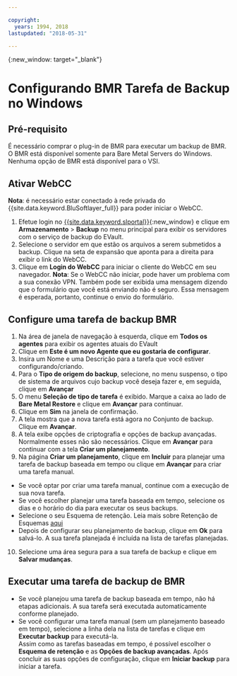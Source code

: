 ```yaml
---

copyright:
  years: 1994, 2018
lastupdated: "2018-05-31"

---
```

{:new_window: target="_blank"}

# Configurando BMR Tarefa de Backup no Windows

## Pré-requisito

É necessário comprar o plug-in de BMR para executar um backup de BMR. O BMR está disponível somente para
Bare Metal Servers do Windows. Nenhuma opção de BMR está disponível para o VSI.

## Ativar WebCC
**Nota**: é necessário estar conectado à rede privada do
{{site.data.keyword.BluSoftlayer_full}} para poder iniciar o WebCC.
1. Efetue login no [{{site.data.keyword.slportal}}](https://control.softlayer.com/){:new_window} e clique em **Armazenamento** > **Backup** no menu principal para exibir os servidores com o serviço de backup do EVault. 
2. Selecione o servidor em que estão os arquivos a serem submetidos a backup. Clique na seta de expansão que aponta para a direita para exibir o link do WebCC.
4. Clique em **Login do WebCC** para iniciar o cliente do WebCC em seu navegador.
  **Nota**: Se o WebCC não iniciar, pode haver um problema com a sua conexão VPN. Também
pode ser exibida uma mensagem dizendo que o formulário que você está enviando não é seguro. Essa mensagem é
esperada, portanto, continue o envio do formulário.
  
## Configure uma tarefa de backup BMR

1. Na área de janela de navegação à esquerda, clique em **Todos os agentes** para
exibir os agentes atuais do EVault
2. Clique em **Este é um novo Agente que eu gostaria de configurar**.
3. Insira um Nome e uma Descrição para a tarefa que você estiver configurando/criando.
4. Para o **Tipo de origem do backup**, selecione, no menu suspenso, o tipo de sistema de arquivos cujo backup você deseja fazer e, em seguida, clique em **Avançar**
5. O menu **Seleção de tipo de tarefa** é exibido. Marque a caixa ao lado de
**Bare Metal Restore** e clique em **Avançar** para continuar.
6. Clique em **Sim** na janela de confirmação.
7. A tela mostra que a nova tarefa está agora no Conjunto de backup. Clique em **Avançar**.
8. A tela exibe opções de criptografia e opções de backup avançadas. Normalmente esses não são necessários. 
Clique em **Avançar** para continuar com a tela **Criar um planejamento**.   
9. Na página **Criar um planejamento**, clique em **Incluir**
para planejar uma tarefa de backup baseada em tempo ou clique em **Avançar** para criar uma
tarefa manual.
  - Se você optar por criar uma tarefa manual, continue com a execução de sua nova tarefa.
  - Se você escolher planejar uma tarefa baseada em tempo, selecione os dias e o horário do dia para executar os seus backups.
  - Selecione o seu Esquema de retenção. Leia mais sobre Retenção de Esquemas [aqui](evault-backup-faq.html#how-do-the-retention-schemes-work-)
  - Depois de configurar seu planejamento de backup, clique em **Ok** para salvá-lo. A sua tarefa planejada é incluída na lista de tarefas planejadas. 
10. Selecione uma área segura para a sua tarefa de backup e clique em **Salvar mudanças**.


## Executar uma tarefa de backup de BMR
  - Se você planejou uma tarefa de backup baseada em tempo, não há etapas adicionais.  A sua tarefa será executada automaticamente conforme planejado.
  - Se você configurar uma tarefa manual (sem um planejamento baseado em tempo), selecione a linha dela na lista de tarefas e clique em **Executar backup** para executá-la. <br/> 
Assim como as tarefas baseadas em tempo, é possível escolher o **Esquema de retenção** e as
**Opções de backup avançadas**. Após concluir as suas opções de configuração, clique em **Iniciar backup** para iniciar a tarefa.

